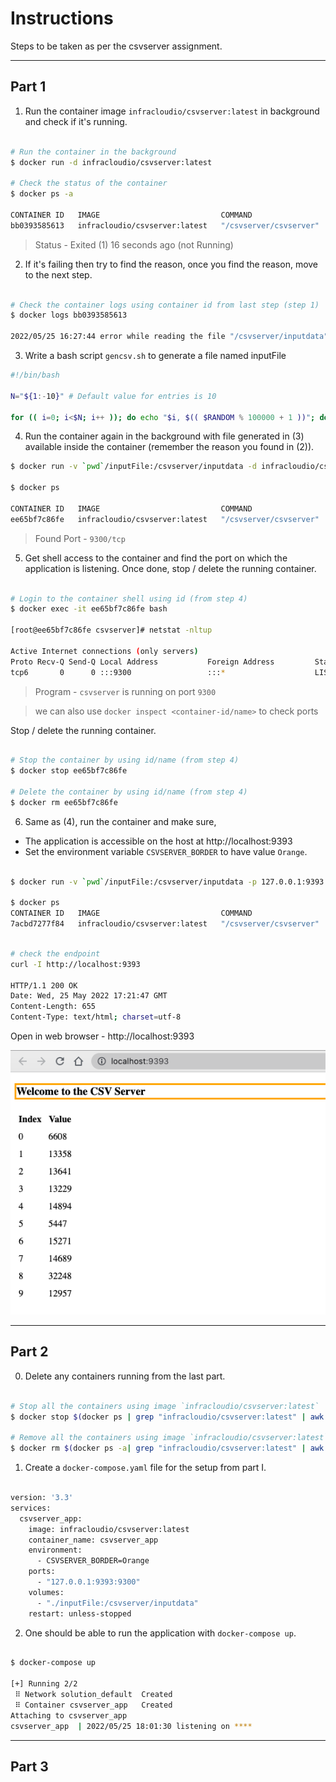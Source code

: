 
Instructions
===

Steps to be taken as per the csvserver assignment.

---

## Part 1

1. Run the container image `infracloudio/csvserver:latest` in background and check if it's running.

```sh

# Run the container in the background
$ docker run -d infracloudio/csvserver:latest

# Check the status of the container
$ docker ps -a

CONTAINER ID   IMAGE                           COMMAND                  CREATED          STATUS                      PORTS     NAMES
bb0393585613   infracloudio/csvserver:latest   "/csvserver/csvserver"   19 seconds ago   Exited (1) 16 seconds ago             awesome_archimedes

```

> Status - Exited (1) 16 seconds ago (not Running)


2. If it's failing then try to find the reason, once you find the reason, move to the next step.

```sh

# Check the container logs using container id from last step (step 1)
$ docker logs bb0393585613

2022/05/25 16:27:44 error while reading the file "/csvserver/inputdata": open /csvserver/inputdata: no such file or directory

```

3. Write a bash script `gencsv.sh` to generate a file named inputFile

```sh
#!/bin/bash

N="${1:-10}" # Default value for entries is 10

for (( i=0; i<$N; i++ )); do echo "$i, $(( $RANDOM % 100000 + 1 ))"; done > inputFile

```

4. Run the container again in the background with file generated in (3) available inside the container (remember the reason you found in (2)).

```sh
$ docker run -v `pwd`/inputFile:/csvserver/inputdata -d infracloudio/csvserver:latest

$ docker ps

CONTAINER ID   IMAGE                           COMMAND                  CREATED          STATUS          PORTS      NAMES
ee65bf7c86fe   infracloudio/csvserver:latest   "/csvserver/csvserver"   49 seconds ago   Up 47 seconds   9300/tcp   youthful_mirzakhani

```

> Found Port  - `9300/tcp`

5. Get shell access to the container and find the port on which the application is listening. Once done, stop / delete the running container.

```sh

# Login to the container shell using id (from step 4)
$ docker exec -it ee65bf7c86fe bash

[root@ee65bf7c86fe csvserver]# netstat -nltup

Active Internet connections (only servers)
Proto Recv-Q Send-Q Local Address           Foreign Address         State       PID/Program name
tcp6       0      0 :::9300                 :::*                    LISTEN      1/csvserver
```

> Program - `csvserver` is running on port `9300`

> we can also use `docker inspect <container-id/name>` to check ports

Stop / delete the running container.

```sh

# Stop the container by using id/name (from step 4)
$ docker stop ee65bf7c86fe

# Delete the container by using id/name (from step 4)
$ docker rm ee65bf7c86fe
```

6. Same as (4), run the container and make sure,
  - The application is accessible on the host at http://localhost:9393
  - Set the environment variable `CSVSERVER_BORDER` to have value `Orange`.

```sh

$ docker run -v `pwd`/inputFile:/csvserver/inputdata -p 127.0.0.1:9393:9300 -e CSVSERVER_BORDER=Orange -d infracloudio/csvserver:latest

$ docker ps
CONTAINER ID   IMAGE                           COMMAND                  CREATED         STATUS         PORTS                      NAMES
7acbd7277f84   infracloudio/csvserver:latest   "/csvserver/csvserver"   4 seconds ago   Up 3 seconds   127.0.0.1:9393->9300/tcp   pedantic_morse
```

```sh

# check the endpoint
curl -I http://localhost:9393

HTTP/1.1 200 OK
Date: Wed, 25 May 2022 17:21:47 GMT
Content-Length: 655
Content-Type: text/html; charset=utf-8
```

Open in web browser - http://localhost:9393

![Screenshot - Part-1 Result](https://github.com/j4w3d/infracloudio-csvserver/blob/main/solution/part-1-result.png)

---

## Part 2

0. Delete any containers running from the last part.

```sh

# Stop all the containers using image `infracloudio/csvserver:latest`
$ docker stop $(docker ps | grep "infracloudio/csvserver:latest" | awk '{ print $1 }' )

# Remove all the containers using image `infracloudio/csvserver:latest`
$ docker rm $(docker ps -a| grep "infracloudio/csvserver:latest" | awk '{ print $1 }' )
```

1. Create a `docker-compose.yaml` file for the setup from part I.

```sh

version: '3.3'
services:
  csvserver_app:
    image: infracloudio/csvserver:latest
    container_name: csvserver_app
    environment:
      - CSVSERVER_BORDER=Orange
    ports:
      - "127.0.0.1:9393:9300"
    volumes:
      - "./inputFile:/csvserver/inputdata"
    restart: unless-stopped
```


2. One should be able to run the application with `docker-compose up`.

```sh

$ docker-compose up

[+] Running 2/2
 ⠿ Network solution_default  Created                                                                                                             0.1s
 ⠿ Container csvserver_app   Created                                                                                                             0.2s
Attaching to csvserver_app
csvserver_app  | 2022/05/25 18:01:30 listening on ****

```

---

## Part 3
